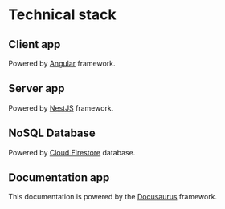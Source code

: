 # Technical stack

## Client app

Powered by [Angular](https://angular.dev) framework.

## Server app

Powered by [NestJS](https://nestjs.com/) framework.

## NoSQL Database

Powered by [Cloud Firestore](https://firebase.google.com/docs/firestore) database.

## Documentation app

This documentation is powered by the [Docusaurus](https://docusaurus.io/) framework.
